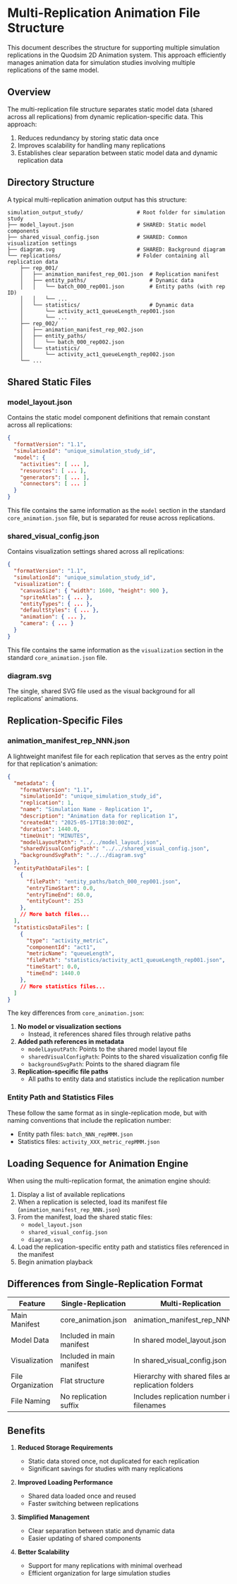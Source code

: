 # Multi-Replication Animation File Structure

This document describes the structure for supporting multiple simulation replications in the Quodsim 2D Animation system. This approach efficiently manages animation data for simulation studies involving multiple replications of the same model.

## Overview

The multi-replication file structure separates static model data (shared across all replications) from dynamic replication-specific data. This approach:

1. Reduces redundancy by storing static data once
2. Improves scalability for handling many replications
3. Establishes clear separation between static model data and dynamic replication data

## Directory Structure

A typical multi-replication animation output has this structure:

```
simulation_output_study/                 # Root folder for simulation study
├── model_layout.json                    # SHARED: Static model components
├── shared_visual_config.json            # SHARED: Common visualization settings
├── diagram.svg                          # SHARED: Background diagram
└── replications/                        # Folder containing all replication data
    ├── rep_001/
    │   ├── animation_manifest_rep_001.json  # Replication manifest
    │   ├── entity_paths/                    # Dynamic data
    │   │   └── batch_000_rep001.json        # Entity paths (with rep ID)
    │   │   └── ...
    │   └── statistics/                      # Dynamic data
    │       └── activity_act1_queueLength_rep001.json
    │       └── ...
    ├── rep_002/
    │   ├── animation_manifest_rep_002.json
    │   ├── entity_paths/
    │   │   └── batch_000_rep002.json
    │   └── statistics/
    │       └── activity_act1_queueLength_rep002.json
    └── ...
```

## Shared Static Files

### model_layout.json

Contains the static model component definitions that remain constant across all replications:

```json
{
  "formatVersion": "1.1",
  "simulationId": "unique_simulation_study_id",
  "model": {
    "activities": [ ... ],
    "resources": [ ... ],
    "generators": [ ... ],
    "connectors": [ ... ]
  }
}
```

This file contains the same information as the `model` section in the standard `core_animation.json` file, but is separated for reuse across replications.

### shared_visual_config.json

Contains visualization settings shared across all replications:

```json
{
  "formatVersion": "1.1",
  "simulationId": "unique_simulation_study_id",
  "visualization": {
    "canvasSize": { "width": 1600, "height": 900 },
    "spriteAtlas": { ... },
    "entityTypes": { ... },
    "defaultStyles": { ... },
    "animation": { ... },
    "camera": { ... }
  }
}
```

This file contains the same information as the `visualization` section in the standard `core_animation.json` file.

### diagram.svg

The single, shared SVG file used as the visual background for all replications' animations.

## Replication-Specific Files

### animation_manifest_rep_NNN.json

A lightweight manifest file for each replication that serves as the entry point for that replication's animation:

```json
{
  "metadata": {
    "formatVersion": "1.1",
    "simulationId": "unique_simulation_study_id",
    "replication": 1,
    "name": "Simulation Name - Replication 1",
    "description": "Animation data for replication 1",
    "createdAt": "2025-05-17T18:30:00Z",
    "duration": 1440.0,
    "timeUnit": "MINUTES",
    "modelLayoutPath": "../../model_layout.json",
    "sharedVisualConfigPath": "../../shared_visual_config.json",
    "backgroundSvgPath": "../../diagram.svg"
  },
  "entityPathDataFiles": [
    {
      "filePath": "entity_paths/batch_000_rep001.json",
      "entryTimeStart": 0.0,
      "entryTimeEnd": 60.0,
      "entityCount": 253
    },
    // More batch files...
  ],
  "statisticsDataFiles": [
    {
      "type": "activity_metric",
      "componentId": "act1",
      "metricName": "queueLength",
      "filePath": "statistics/activity_act1_queueLength_rep001.json",
      "timeStart": 0.0,
      "timeEnd": 1440.0
    },
    // More statistics files...
  ]
}
```

The key differences from `core_animation.json`:

1. **No model or visualization sections**
   - Instead, it references shared files through relative paths
2. **Added path references in metadata**
   - `modelLayoutPath`: Points to the shared model layout file
   - `sharedVisualConfigPath`: Points to the shared visualization config file
   - `backgroundSvgPath`: Points to the shared diagram file
3. **Replication-specific file paths**
   - All paths to entity data and statistics include the replication number

### Entity Path and Statistics Files

These follow the same format as in single-replication mode, but with naming conventions that include the replication number:

- Entity path files: `batch_NNN_repMMM.json`
- Statistics files: `activity_XXX_metric_repMMM.json`

## Loading Sequence for Animation Engine

When using the multi-replication format, the animation engine should:

1. Display a list of available replications
2. When a replication is selected, load its manifest file (`animation_manifest_rep_NNN.json`)
3. From the manifest, load the shared static files:
   - `model_layout.json`
   - `shared_visual_config.json`
   - `diagram.svg`
4. Load the replication-specific entity path and statistics files referenced in the manifest
5. Begin animation playback

## Differences from Single-Replication Format

| Feature | Single-Replication | Multi-Replication |
|---------|-------------------|-------------------|
| Main Manifest | core_animation.json | animation_manifest_rep_NNN.json |
| Model Data | Included in main manifest | In shared model_layout.json |
| Visualization | Included in main manifest | In shared_visual_config.json |
| File Organization | Flat structure | Hierarchy with shared files and replication folders |
| File Naming | No replication suffix | Includes replication number in filenames |

## Benefits

1. **Reduced Storage Requirements**
   - Static data stored once, not duplicated for each replication
   - Significant savings for studies with many replications

2. **Improved Loading Performance**
   - Shared data loaded once and reused
   - Faster switching between replications

3. **Simplified Management**
   - Clear separation between static and dynamic data
   - Easier updating of shared components

4. **Better Scalability**
   - Support for many replications with minimal overhead
   - Efficient organization for large simulation studies